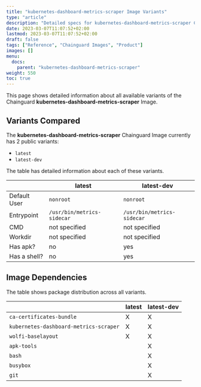 ```yaml
---
title: "kubernetes-dashboard-metrics-scraper Image Variants"
type: "article"
description: "Detailed specs for kubernetes-dashboard-metrics-scraper Chainguard Image Variants"
date: 2023-03-07T11:07:52+02:00
lastmod: 2023-03-07T11:07:52+02:00
draft: false
tags: ["Reference", "Chainguard Images", "Product"]
images: []
menu:
  docs:
    parent: "kubernetes-dashboard-metrics-scraper"
weight: 550
toc: true
---
```


This page shows detailed information about all available variants of the Chainguard **kubernetes-dashboard-metrics-scraper** Image.

## Variants Compared
The **kubernetes-dashboard-metrics-scraper** Chainguard Image currently has 2 public variants: 

- `latest`
- `latest-dev`

The table has detailed information about each of these variants.

|              | latest                     | latest-dev                 |
|--------------|----------------------------|----------------------------|
| Default User | `nonroot`                  | `nonroot`                  |
| Entrypoint   | `/usr/bin/metrics-sidecar` | `/usr/bin/metrics-sidecar` |
| CMD          | not specified              | not specified              |
| Workdir      | not specified              | not specified              |
| Has apk?     | no                         | yes                        |
| Has a shell? | no                         | yes                        |

## Image Dependencies
The table shows package distribution across all variants.

|                                        | latest | latest-dev |
|----------------------------------------|--------|------------|
| `ca-certificates-bundle`               | X      | X          |
| `kubernetes-dashboard-metrics-scraper` | X      | X          |
| `wolfi-baselayout`                     | X      | X          |
| `apk-tools`                            |        | X          |
| `bash`                                 |        | X          |
| `busybox`                              |        | X          |
| `git`                                  |        | X          |

